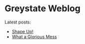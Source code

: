# Greystate Weblog

Latest posts:

- [Shape Up!](/log/2019/10/08/shapeup/)
- [What a Glorious Mess](/log/2019/10/04/glorious-mess/)

<data data-slug="log"></data>
